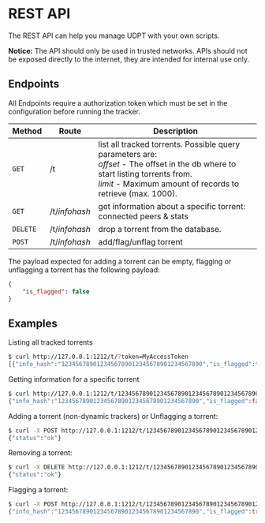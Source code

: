 # REST API
The REST API can help you manage UDPT with your own scripts.

__**Notice:**__
The API should only be used in trusted networks. 
APIs should not be exposed directly to the internet, they are intended for internal use only. 

## Endpoints

All Endpoints require a authorization token which must be set in the configuration before running the tracker.

| Method   | Route            | Description           |
| --       | --               | --                    |
| `GET`    | /t               | list all tracked torrents. Possible query parameters are: <br /> _offset_ - The offset in the db where to start listing torrents from.<br />_limit_ - Maximum amount of records to retrieve (max. 1000). |
| `GET`    | /t/_infohash_    | get information about a specific torrent: connected peers & stats |
| `DELETE` | /t/_infohash_    | drop a torrent from the database. |
| `POST`   | /t/_infohash_    | add/flag/unflag torrent |

The payload expected for adding a torrent can be empty, flagging or unflagging a torrent has the following payload:
```json
{
    "is_flagged": false
}
```

## Examples
Listing all tracked torrents
```bash
$ curl http://127.0.0.1:1212/t/?token=MyAccessToken
[{"info_hash":"1234567890123456789012345678901234567890","is_flagged":true,"completed":0,"seeders":0,"leechers":0}]
```

Getting information for a specific torrent
```bash
$ curl http://127.0.0.1:1212/t/1234567890123456789012345678901234567890?token=MyAccessToken
{"info_hash":"1234567890123456789012345678901234567890","is_flagged":false,"completed":0,"seeders":0,"leechers":1,"peers":[[{"id":"2d7142343235302d3458295942396f5334af686b","client":"qBittorrent"},{"ip":"192.168.1.6:52391","uploaded":0,"downloaded":0,"left":0,"event":"Started","updated":672}]]}
```

Adding a torrent (non-dynamic trackers) or Unflagging a torrent:
```bash
$ curl -X POST http://127.0.0.1:1212/t/1234567890123456789012345678901234567890?token=MyAccessToken -d "{\"is_flagged\": false}" -H "Content-Type: application/json"
{"status":"ok"}
```

Removing a torrent:
```bash
$ curl -X DELETE http://127.0.0.1:1212/t/1234567890123456789012345678901234567890?token=MyAccessToken
{"status":"ok"}
```

Flagging a torrent:
```bash
$ curl -X POST http://127.0.0.1:1212/t/1234567890123456789012345678901234567890?token=MyAccessToken -d "{\"is_flagged\": true}" -H "Content-Type: application/json"
{"info_hash":"1234567890123456789012345678901234567890","is_flagged":true,"completed":0,"seeders":0,"leechers":0,"peers":[]}
```
